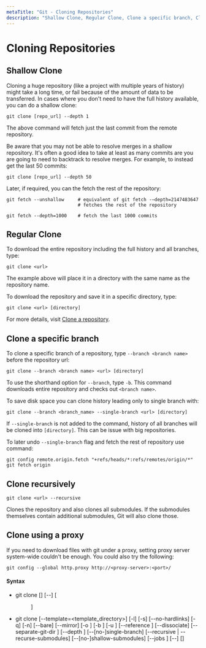 ```yaml
---
metaTitle: "Git - Cloning Repositories"
description: "Shallow Clone, Regular Clone, Clone a specific branch, Clone recursively, Clone using a proxy"
---
```


# Cloning Repositories



## Shallow Clone


Cloning a huge repository (like a project with multiple years of history) might take a long time, or fail because of the amount of data to be transferred. In cases where you don't need to have the full history available, you can do a shallow clone:

```git
git clone [repo_url] --depth 1

```

The above command will fetch just the last commit from the remote repository.

Be aware that you may not be able to resolve merges in a shallow repository. It's often a good idea to take at least as many commits are you are going to need to backtrack to resolve merges. For example, to instead get the last 50 commits:

```git
git clone [repo_url] --depth 50

```

Later, if required, you can the fetch the rest of the repository:

```git
git fetch --unshallow     # equivalent of git fetch -–depth=2147483647
                          # fetches the rest of the repository

```

```git
git fetch --depth=1000    # fetch the last 1000 commits

```



## Regular Clone


To download the entire repository including the full history and all branches, type:

```git
git clone <url>

```

The example above will place it in a directory with the same name as the repository name.

To download the repository and save it in a specific directory, type:

```git
git clone <url> [directory]

```

For more details, visit [Clone a repository](http://stackoverflow.com/documentation/git/218/getting-started-with-git/818/clone-a-repository).



## Clone a specific branch


To clone a specific branch of a repository, type `--branch <branch name>` before the repository url:

```git
git clone --branch <branch name> <url> [directory]

```

To use the shorthand option for `--branch`, type `-b`. This command downloads entire repository and checks out `<branch name>`.

To save disk space you can clone history leading only to single branch with:

```git
git clone --branch <branch_name> --single-branch <url> [directory]

```

If `--single-branch` is not added to the command, history of all branches will be cloned into `[directory]`. This can be issue with big repositories.

To later undo `--single-branch` flag and fetch the rest of repository use command:

```git
git config remote.origin.fetch "+refs/heads/*:refs/remotes/origin/*"
git fetch origin

```



## Clone recursively


```git
git clone <url> --recursive

```

Clones the repository and also clones all submodules. If the submodules themselves contain additional submodules, Git will also clone those.



## Clone using a proxy


If you need to download files with git under a proxy, setting proxy server system-wide couldn't be enough. You could also try the following:

```git
git config --global http.proxy http://<proxy-server>:<port>/

```



#### Syntax


- git clone [<options>] [--] <repo> [<dir>]
- git clone [--template=<template_directory>] [-l] [-s] [--no-hardlinks] [-q] [-n] [--bare] [--mirror] [-o <name>] [-b <name>] [-u <upload-pack>] [--reference <repository>] [--dissociate] [--separate-git-dir <git dir>] [--depth <depth>] [--[no-]single-branch] [--recursive | --recurse-submodules] [--[no-]shallow-submodules] [--jobs <n>] [--] <repository> [<directory>]

